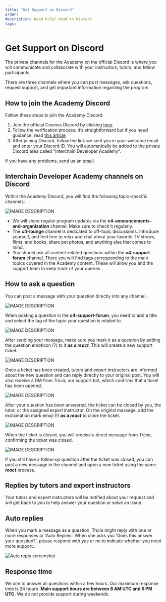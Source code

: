 ```yaml
---
title: "Get Support on Discord"
order:
description: Need help? Head to Discord
tags:
---
```


# Get Support on Discord

<!--
Include for Week 0 start, later back into comment, plus everything below needs to be included in a comment for Week 0.

"Detailed information will be available next week."

-->

The private channels for the Academy on the official Discord is where you will communicate and collaborate with your instructors, tutors, and fellow participants.

There are three channels where you can post messages, ask questions, request support, and get important information regarding the program.

## How to join the Academy Discord

Follow these steps to join the Academy Discord:
1.  Join the official Cosmos Discord by clicking [here](https://discord.gg/cosmosnetwork).
2.  Follow the verification process. It’s straightforward but if you need guidance, read [this article](https://medium.com/@alicemeowuk/cosmos-developers-discord-access-7c15951cc839)
3.  After joining Discord, follow the link we sent you in your welcome email and enter your Discord ID. You will automatically be added to the private Discord area called "Interchain Developer Academy".

If you have any problems, send us an [email](mailto:academy@interchain.io).

## Interchain Developer Academy channels on Discord

Within the Academy Discord, you will find the following topic-specific channels:

![IMAGE DESCRIPTION](/ida-course/images/discord-ida-c3-channels.jpg)

* We will share regular program updates via the **c4-announcements-and-organization** channel. Make sure to check it regularly.
* The **c4-lounge** channel is dedicated to off-topic discussions. Introduce yourself, and feel free to relax and chat about your favorite TV shows, films, and books, share pet photos, and anything else that comes to mind.
* You should ask all content-related questions within the **c4-support forum** channel. There you will find tags corresponding to the main topics covered in the Academy content. These will allow you and the support team to keep track of your queries.

## How to ask a question

You can post a message with your question directly into any channel.

![IMAGE DESCRIPTION](/ida-course/images/discord-question.png)

When posting a question in the **c4-support-forum**, you need to add a title and select the tag of the topic your question is related to. 

![IMAGE DESCRIPTION](/ida-course/images/discord-howto-supportforum.jpg)

After sending your message, make sure you mark it as a question by adding the question emoticon (?) to it **_as a react_**. This will create a new support ticket.

![IMAGE DESCRIPTION](/ida-course/images/discord-question-add.png)

Once a ticket has been created, tutors and expert instructors are informed about the new question and can reply directly to your original post. You will also receive a DM from _Tricia_, our support bot, which confirms that a ticket has been opened.

![IMAGE DESCRIPTION](/ida-course/images/discord-tricia-pm.png)

After your question has been answered, the ticket can be closed by you, the tutor, or the assigned expert instructor. On the original message, add the exclamation mark emoji (!) **_as a react_** to close the ticket.

![IMAGE DESCRIPTION](/ida-course/images/discord-close.png)

When the ticket is closed, you will receive a direct message from _Tricia_, confirming the ticket was closed.

![IMAGE DESCRIPTION](/ida-course/images/discord-close-notification.png)

If you still have a follow-up question after the ticket was closed, you can post a new message in the channel and open a new ticket using the same **_react_** process.

## Replies by tutors and expert instructors

Your tutors and expert instructors will be notified about your request and will get back to you to help answer your question or solve an issue.

## Auto replies

When you mark a message as a question, _Tricia_ might reply with one or more responses or 'Auto Replies'. When she asks you 'Does this answer your question?', please respond with _yes_ or _no_ to indicate whether you need more support.

![Auto reply screenshot](/ida-course/images/discord-auto.png)

## Response time

We aim to answer all questions within a few hours. Our maximum response time is 24 hours. **Main support hours are between 8 AM UTC and 6 PM UTC.** We do not provide support during weekends.
